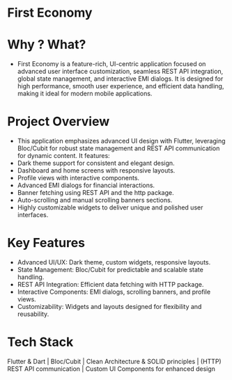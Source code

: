 # First Economy

# Why ? What?
- First Economy is a feature-rich, UI-centric application focused on advanced user interface customization, seamless REST API integration, global state management, and interactive EMI dialogs. It is designed for high performance, smooth user experience, and efficient data handling, making it ideal for modern mobile applications.

# Project Overview
- This application emphasizes advanced UI design with Flutter, leveraging Bloc/Cubit for robust state management and REST API communication for dynamic content. It features:
- Dark theme support for consistent and elegant design.
- Dashboard and home screens with responsive layouts.
- Profile views with interactive components.
- Advanced EMI dialogs for financial interactions.
- Banner fetching using REST API and the http package.
- Auto-scrolling and manual scrolling banners sections.
- Highly customizable widgets to deliver unique and polished user interfaces.

# Key Features
- Advanced UI/UX: Dark theme, custom widgets, responsive layouts.
- State Management: Bloc/Cubit for predictable and scalable state handling.
- REST API Integration: Efficient data fetching with HTTP package.
- Interactive Components: EMI dialogs, scrolling banners, and profile views.
- Customizability: Widgets and layouts designed for flexibility and reusability.

# Tech Stack
Flutter & Dart | Bloc/Cubit | Clean Architecture & SOLID principles | (HTTP) REST API communication | Custom UI Components for enhanced design
